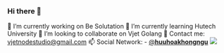 ### Hi there 👋

<!--
**vjetgolang/vjetgolang** is a ✨ _special_ ✨ repository because its `README.md` (this file) appears on your GitHub profile.

Here are some ideas to get you started:
-->
🔭 I’m currently working on Be Solutation
🌱 I’m currently learning Hutech University
👯 I’m looking to collaborate on Vjet Golang
💬 Contact me: vjetnodestudio@gmail.com 
📫 Social Network: - <a href="instagram.com/_huuhoakhongngu_">@__huuhoakhongngu__</a>
<img src="https://github-readme-stats.vercel.app/api?username=vjetgolang&&show_icons=true&title_color=5094F0&icon_color=4D72F2&text_color=343434&bg_color=FFFFFF">

